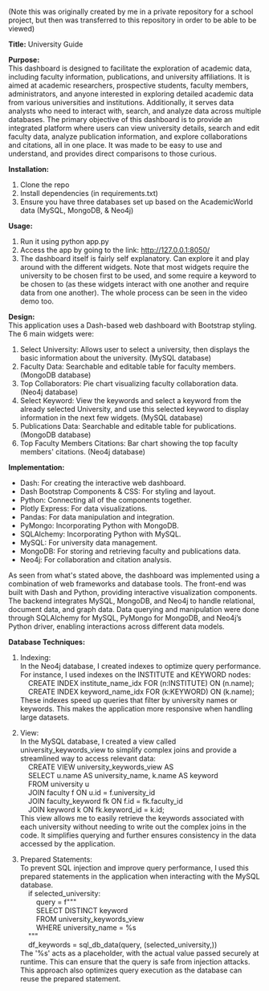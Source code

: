 (Note this was originally created by me in a private repository for a school project, but then was transferred to this repository in order to be able to be viewed)

**Title:**
University Guide

**Purpose:**  
This dashboard is designed to facilitate the exploration of academic data, including faculty information, publications, and university affiliations. It is aimed at academic researchers, prospective students, faculty members, administrators, and anyone interested in exploring detailed academic data from various universities and institutions. Additionally, it serves data analysts who need to interact with, search, and analyze data across multiple databases. The primary objective of this dashboard is to provide an integrated platform where users can view university details, search and edit faculty data, analyze publication information, and explore collaborations and citations, all in one place. It was made to be easy to use and understand, and provides direct comparisons to those curious.

**Installation:**
1. Clone the repo
2. Install dependencies (in requirements.txt)
3. Ensure you have three databases set up based on the AcademicWorld data (MySQL, MongoDB, & Neo4j)

**Usage:**
1. Run it using python app.py
2. Access the app by going to the link: http://127.0.0.1:8050/
3. The dashboard itself is fairly self explanatory. Can explore it and play around with the different widgets. Note that most widgets require the university to be chosen first to be used, and some require a keyword to be chosen to (as these widgets interact with one another and require data from one another). The whole process can be seen in the video demo too.

**Design:**  
This application uses a Dash-based web dashboard with Bootstrap styling. The 6 main widgets were:  
1. Select University: Allows user to select a university, then displays the basic information about the university. (MySQL database)
2. Faculty Data: Searchable and editable table for faculty members. (MongoDB database)
3. Top Collaborators: Pie chart visualizing faculty collaboration data. (Neo4j database)
4. Select Keyword: View the keywords and select a keyword from the already selected University, and use this selected keyword to display information in the next few widgets. (MySQL database)
5. Publications Data: Searchable and editable table for publications. (MongoDB database)
6. Top Faculty Members Citations: Bar chart showing the top faculty members' citations. (Neo4j database)

**Implementation:**  
- Dash: For creating the interactive web dashboard.  
- Dash Bootstrap Components & CSS: For styling and layout.  
- Python: Connecting all of the components together.  
- Plotly Express: For data visualizations.  
- Pandas: For data manipulation and integration.  
- PyMongo: Incorporating Python with MongoDB.  
- SQLAlchemy: Incorporating Python with MySQL.  
- MySQL: For university data management.  
- MongoDB: For storing and retrieving faculty and publications data.  
- Neo4j: For collaboration and citation analysis.  

As seen from what's stated above, the dashboard was implemented using a combination of web frameworks and database tools. The front-end was built with Dash and Python, providing interactive visualization components. The backend integrates MySQL, MongoDB, and Neo4j to handle relational, document data, and graph data. Data querying and manipulation were done through SQLAlchemy for MySQL, PyMongo for MongoDB, and Neo4j’s Python driver, enabling interactions across different data models.  

**Database Techniques:**
1. Indexing:  
In the Neo4j database, I created indexes to optimize query performance. For instance, I used indexes on the INSTITUTE and KEYWORD nodes:  
&nbsp;&nbsp;&nbsp;&nbsp;CREATE INDEX institute_name_idx FOR (n:INSTITUTE) ON (n.name);  
&nbsp;&nbsp;&nbsp;&nbsp;CREATE INDEX keyword_name_idx FOR (k:KEYWORD) ON (k.name);  
These indexes speed up queries that filter by university names or keywords. This makes the application more responsive when handling large datasets.  

3. View:  
In the MySQL database, I created a view called university_keywords_view to simplify complex joins and provide a streamlined way to access relevant data:  
&nbsp;&nbsp;&nbsp;&nbsp;CREATE VIEW university_keywords_view AS  
&nbsp;&nbsp;&nbsp;&nbsp;SELECT u.name AS university_name, k.name AS keyword  
&nbsp;&nbsp;&nbsp;&nbsp;FROM university u  
&nbsp;&nbsp;&nbsp;&nbsp;JOIN faculty f ON u.id = f.university_id  
&nbsp;&nbsp;&nbsp;&nbsp;JOIN faculty_keyword fk ON f.id = fk.faculty_id  
&nbsp;&nbsp;&nbsp;&nbsp;JOIN keyword k ON fk.keyword_id = k.id;  
This view allows me to easily retrieve the keywords associated with each university without needing to write out the complex joins in the code. It simplifies querying and further ensures consistency in the data accessed by the application.  

4. Prepared Statements:  
To prevent SQL injection and improve query performance, I used this prepared statements in the application when interacting with the MySQL database.  
&nbsp;&nbsp;&nbsp;&nbsp;if selected_university:  
&nbsp;&nbsp;&nbsp;&nbsp;&nbsp;&nbsp;&nbsp;&nbsp;query = f"""  
&nbsp;&nbsp;&nbsp;&nbsp;&nbsp;&nbsp;&nbsp;&nbsp;SELECT DISTINCT keyword   
&nbsp;&nbsp;&nbsp;&nbsp;&nbsp;&nbsp;&nbsp;&nbsp;FROM university_keywords_view  
&nbsp;&nbsp;&nbsp;&nbsp;&nbsp;&nbsp;&nbsp;&nbsp;WHERE university_name = %s  
&nbsp;&nbsp;&nbsp;&nbsp;"""  
&nbsp;&nbsp;&nbsp;&nbsp;df_keywords = sql_db_data(query, (selected_university,))  
The '%s' acts as a placeholder, with the actual value passed securely at runtime. This can ensure that the query is safe from injection attacks. This approach also optimizes query execution as the database can reuse the prepared statement.  
